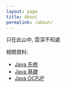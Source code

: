 ```yaml
---
layout: page
title: About
permalink: /about/
---
```

只在此山中, 雲深不知處

相關資料:

- [Java 先修](https://github.com/javatican/gj_java_basic)
- [Java 基礎](https://github.com/javatican/gj_java_adv1)
- [Java OCPJP](https://github.com/javatican/gj_java_adv2)
